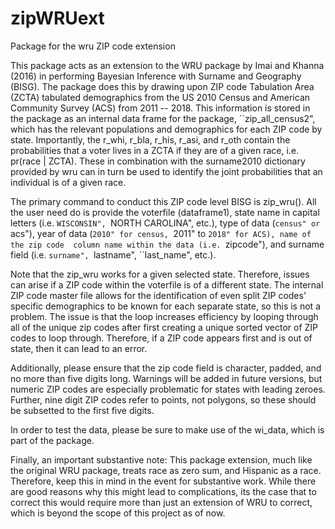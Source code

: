 # zipWRUext
Package for the wru ZIP code extension

This package acts as an extension to the WRU package by Imai and Khanna (2016) in performing Bayesian Inference with Surname and Geography (BISG). The package does this 
by drawing upon ZIP code Tabulation Area (ZCTA) tabulated demographics from the US 2010 Census and American Community Survey (ACS) from 2011 -- 2018. This information is stored 
in the package as an internal data frame for the package, ``zip_all_census2", which has the relevant populations and demographics for each ZIP code by state. Importantly, 
the r_whi, r_bla, r_his, r_asi, and r_oth contain the probabilities that a voter lives in a ZCTA if they are of a given race, i.e. pr(race | ZCTA). These in combination with the
surname2010 dictionary provided by wru can in turn be used to identify the joint probabilities that an individual is of a given race. 

The primary command to conduct this ZIP code level BISG is zip_wru(). All the user need do is provide the voterfile (dataframe1), state name in capital letters 
(i.e. ``WISCONSIN", ``NORTH CAROLINA", etc.), type of data (``census" or ``acs"), year of data (``2010" for census, ``2011" to ``2018" for ACS), name of the zip code 
column name within the data (i.e. ``zipcode"), and surname field (i.e. ``surname", ``lastname", ``last_name", etc.). 

Note that the zip_wru works for a given selected state. Therefore, issues can arise if a ZIP code within the voterfile is of a different state. The internal ZIP code master file
allows for the identification of even split ZIP codes' specific demographics to be known for each separate state, so this is not a problem. The issue is that the loop increases
efficiency by looping through all of the unique zip codes after first creating a unique sorted vector of ZIP codes to loop through. Therefore, if a ZIP code appears first and is 
out of state, then it can lead to an error. 

Additionally, please ensure that the zip code field is character, padded, and no more than five digits long. Warnings will be added in future versions, but numeric ZIP codes 
are especially problematic for states with leading zeroes. Further, nine digit ZIP codes refer to points, not polygons, so these should be subsetted to the first five digits. 

In order to test the data, please be sure to make  use of the wi_data, which is part of the package. 

Finally, an important substantive note: This package extension, much like the original WRU package, treats race as zero sum, and Hispanic as a race. Therefore, keep this in mind
in the event for substantive work. While there are good reasons why this might lead to complications, its the case that to correct this would require more than just an 
extension of WRU to correct, which is beyond the scope of this project as of now. 
